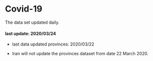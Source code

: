 # Covid-19

The data set updated daily.

#### last update: 2020/03/24

* last data updated provinces: 2020/03/22 

* Iran will not update the provinces dataset from date 22 March 2020.
